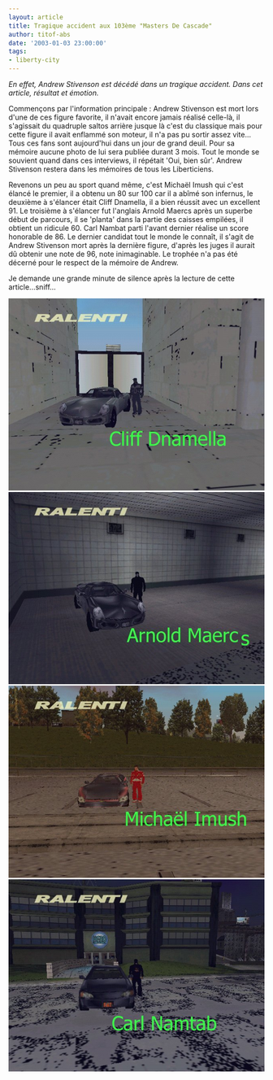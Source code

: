 ```yaml
---
layout: article
title: Tragique accident aux 103ème "Masters De Cascade"
author: titof-abs
date: '2003-01-03 23:00:00'
tags:
- liberty-city
---
```


_En effet, Andrew Stivenson est décédé dans un tragique accident. Dans cet article, résultat et émotion._

Commençons par l'information principale : Andrew Stivenson est mort lors d'une de ces figure favorite, il n'avait encore jamais réalisé celle-là, il s'agissait du quadruple saltos arrière jusque là c'est du classique mais pour cette figure il avait enflammé son moteur, il n'a pas pu sortir assez vite... Tous ces fans sont aujourd'hui dans un jour de grand deuil. Pour sa mémoire aucune photo de lui sera publiée durant 3 mois. Tout le monde se souvient quand dans ces interviews, il répétait 'Oui, bien sûr'. Andrew Stivenson restera dans les mémoires de tous les Liberticiens.

Revenons un peu au sport quand même, c'est Michaël Imush qui c'est élancé le premier, il a obtenu un 80 sur 100 car il a abîmé son infernus, le deuxième à s'élancer était Cliff Dnamella, il a bien réussit avec un excellent 91. Le troisième à s'élancer fut l'anglais Arnold Maercs après un superbe début de parcours, il se 'planta' dans la partie des caisses empilées, il obtient un ridicule 60. Carl Nambat parti l'avant dernier réalise un score honorable de 86. Le dernier candidat tout le monde le connaît, il s'agit de Andrew Stivenson mort après la dernière figure, d'après les juges il aurait dû obtenir une note de 96, note inimaginable. Le trophée n'a pas été décerné pour le respect de la mémoire de Andrew.

Je demande une grande minute de silence après la lecture de cette article...sniff...

![](  /content/images/v1/user24/CMDC_Cliff.jpg)  
 ![](  /content/images/v1/user24/CMDC_Scream.jpg)  
 ![](  /content/images/v1/user24/CMDC_Shumi.jpg)  
 ![](  /content/images/v1/user24/CMDC_Bat.jpg)

<!--kg-card-end: markdown-->
